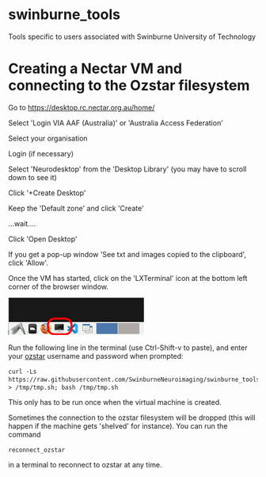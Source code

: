 # swinburne_tools
Tools specific to users associated with Swinburne University of Technology

# Creating a Nectar VM and connecting to the Ozstar filesystem
Go to https://desktop.rc.nectar.org.au/home/

Select 'Login VIA AAF (Australia)' or 'Australia Access Federation'

Select your organisation

Login (if necessary)

Select 'Neurodesktop' from the 'Desktop Library' (you may have to scroll down to see it)

Click '+Create Desktop'

Keep the 'Default zone' and click 'Create'

...wait....

Click 'Open Desktop'

If you get a pop-up window 'See txt and images copied to the clipboard', click 'Allow'.

Once the VM has started, click on the 'LXTerminal' icon at the bottom left corner of the browser window.

![plot](./VM_terminal_screenshot.png)

Run the following line in the terminal (use Ctrl-Shift-v to paste), and enter your <ins>ozstar</ins> username and password when prompted:

```
curl -Ls https://raw.githubusercontent.com/SwinburneNeuroimaging/swinburne_tools/main/ozstar_setup.sh > /tmp/tmp.sh; bash /tmp/tmp.sh
```
This only has to be run once when the virtual machine is created. 

Sometimes the connection to the ozstar filesystem will be dropped (this will happen if the machine gets 'shelved' for instance). You can run the command 
```
reconnect_ozstar
```
in a terminal to reconnect to ozstar at any time.
